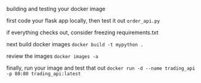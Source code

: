 
building and testing your docker image

first code your flask app locally, then test it out
`order_api.py`

if everything checks out, consider freezing requirements.txt

next build docker images
`docker build -t mypython .`

review the images
`docker images -a`

finally, run your image and test that out
`docker run -d --name trading_api -p 80:80 trading_api:latest`